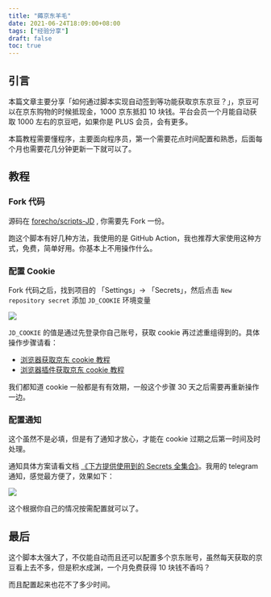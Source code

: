 ```yaml
---
title: "薅京东羊毛"
date: 2021-06-24T18:09:00+08:00
tags: ["经验分享"] 
draft: false
toc: true
---
```


## 引言

本篇文章主要分享「如何通过脚本实现自动签到等功能获取京东京豆？」，京豆可以在京东购物的时候抵现金，1000 京东抵扣 10 块钱。平台会员一个月能自动获取 1000 左右的京豆吧，如果你是 PLUS 会员，会有更多。

本篇教程需要懂程序，主要面向程序员，第一个需要花点时间配置和熟悉，后面每个月也需要花几分钟更新一下就可以了。

<!--more-->

## 教程

### Fork 代码

源码在 [forecho/scripts-JD](https://github.com/forecho/scripts-JD) , 你需要先 Fork 一份。

跑这个脚本有好几种方法，我使用的是 GitHub Action，我也推荐大家使用这种方式，免费，简单好用。你基本上不用操作什么。

### 配置 Cookie

Fork 代码之后，找到项目的 「Settings」-> 「Secrets」，然后点击 `New repository secret` 添加 `JD_COOKIE` 环境变量

![](https://blog-1251237404.cos.ap-guangzhou.myqcloud.com/20210624SwmqXY.png)

`JD_COOKIE` 的值是通过先登录你自己账号，获取 cookie 再过滤重组得到的。具体操作步骤请看：

- [浏览器获取京东 cookie 教程](https://github.com/forecho/scripts-JD/blob/master/backUp/GetJdCookie.md)
- [浏览器插件获取京东 cookie 教程](https://github.com/forecho/scripts-JD/blob/master/backUp/GetJdCookie2.md)

我们都知道 cookie 一般都是有有效期，一般这个步骤 30 天之后需要再重新操作一边。

### 配置通知

这个虽然不是必填，但是有了通知才放心，才能在 cookie 过期之后第一时间及时处理。

通知具体方案请看文档 [《下方提供使用到的 Secrets 全集合》](https://github.com/forecho/scripts-JD/blob/master/githubAction.md#%E4%B8%8B%E6%96%B9%E6%8F%90%E4%BE%9B%E4%BD%BF%E7%94%A8%E5%88%B0%E7%9A%84-secrets%E5%85%A8%E9%9B%86%E5%90%88)。我用的 telegram 通知，感觉最方便了，效果如下：

![](https://blog-1251237404.cos.ap-guangzhou.myqcloud.com/20210624i9nBbD.png)

这个根据你自己的情况按需配置就可以了。

## 最后

这个脚本太强大了，不仅能自动而且还可以配置多个京东账号，虽然每天获取的京豆看上去不多，但是积水成渊，一个月免费获得 10 块钱不香吗？

而且配置起来也花不了多少时间。